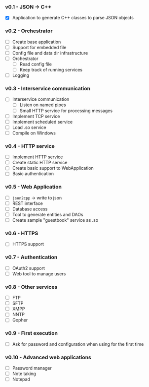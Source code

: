 ### v0.1 - JSON -> C++

- [x] Application to generate C++ classes to parse JSON objects

### v0.2 - Orchestrator

- [ ] Create base application
- [ ] Support for embedded file
- [ ] Config file and data dir infrastructure
- [ ] Orchestrator
  - [ ] Read config file
  - [ ] Keep track of running services
- [ ] Logging

### v0.3 - Interservice communication

- [ ] Interservice communication
  - [ ] Listen on named pipes
  - [ ] Small HTTP service for processing messages
- [ ] Implement TCP service
- [ ] Implement scheduled service
- [ ] Load .so service
- [ ] Compile on Windows

### v0.4 - HTTP service

- [ ] Implement HTTP service
- [ ] Create static HTTP service
- [ ] Create basic support to WebApplication
- [ ] Basic authentication

### v0.5 - Web Application

- [ ] `json2cpp` -> write to json
- [ ] REST interface
- [ ] Database access
- [ ] Tool to generate entities and DAOs
- [ ] Create sample "guestbook" service as .so

### v0.6 - HTTPS

- [ ] HTTPS support

### v0.7 - Authentication

- [ ] OAuth2 support
- [ ] Web tool to manage users

### v0.8 - Other services

- [ ] FTP
- [ ] SFTP
- [ ] XMPP
- [ ] NNTP
- [ ] Gopher

### v0.9 - First execution

- [ ] Ask for password and configuration when using for the first time

### v0.10 - Advanced web applications

- [ ] Password manager
- [ ] Note taking
- [ ] Notepad
